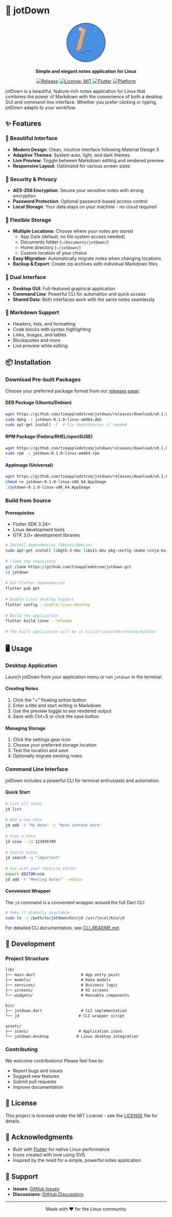 # 📝 jotDown

<div align="center">
  <img src="assets/icons/jotdown.svg" alt="jotDown Logo" width="128" height="128">
  
  **Simple and elegant notes application for Linux**
  
  [![Release](https://img.shields.io/github/v/release/timappledotcom/jotdown)](https://github.com/timappledotcom/jotdown/releases)
  [![License: MIT](https://img.shields.io/badge/License-MIT-yellow.svg)](https://opensource.org/licenses/MIT)
  [![Flutter](https://img.shields.io/badge/Flutter-3.24+-blue.svg)](https://flutter.dev/)
  [![Platform](https://img.shields.io/badge/Platform-Linux-orange.svg)](https://www.linux.org/)
</div>

jotDown is a beautiful, feature-rich notes application for Linux that combines the power of Markdown with the convenience of both a desktop GUI and command-line interface. Whether you prefer clicking or typing, jotDown adapts to your workflow.

## ✨ Features

### 🎨 Beautiful Interface
- **Modern Design**: Clean, intuitive interface following Material Design 3
- **Adaptive Themes**: System auto, light, and dark themes
- **Live Preview**: Toggle between Markdown editing and rendered preview
- **Responsive Layout**: Optimized for various screen sizes

### 🔐 Security & Privacy
- **AES-256 Encryption**: Secure your sensitive notes with strong encryption
- **Password Protection**: Optional password-based access control
- **Local Storage**: Your data stays on your machine - no cloud required

### 📂 Flexible Storage
- **Multiple Locations**: Choose where your notes are stored
  - App Data (default, no file system access needed)
  - Documents folder (`~/Documents/jotDown/`)
  - Home directory (`~/jotDown/`)
  - Custom location of your choice
- **Easy Migration**: Automatically migrate notes when changing locations
- **Backup & Export**: Create zip archives with individual Markdown files

### 🚀 Dual Interface
- **Desktop GUI**: Full-featured graphical application
- **Command Line**: Powerful CLI for automation and quick access
- **Shared Data**: Both interfaces work with the same notes seamlessly

### 📝 Markdown Support
- Headers, lists, and formatting
- Code blocks with syntax highlighting
- Links, images, and tables
- Blockquotes and more
- Live preview while editing

## 📦 Installation

### Download Pre-built Packages

Choose your preferred package format from our [releases page](https://github.com/timappledotcom/jotdown/releases):

#### DEB Package (Ubuntu/Debian)
```bash
wget https://github.com/timappledotcom/jotdown/releases/download/v0.1.0/jotdown-0.1.0-linux-amd64.deb
sudo dpkg -i jotdown-0.1.0-linux-amd64.deb
sudo apt-get install -f  # Fix dependencies if needed
```

#### RPM Package (Fedora/RHEL/openSUSE)
```bash
wget https://github.com/timappledotcom/jotdown/releases/download/v0.1.0/jotdown-0.1.0-linux-amd64.rpm
sudo rpm -i jotdown-0.1.0-linux-amd64.rpm
```

#### AppImage (Universal)
```bash
wget https://github.com/timappledotcom/jotdown/releases/download/v0.1.0/jotdown-0.1.0-linux-x86_64.AppImage
chmod +x jotdown-0.1.0-linux-x86_64.AppImage
./jotdown-0.1.0-linux-x86_64.AppImage
```

### Build from Source

#### Prerequisites
- Flutter SDK 3.24+
- Linux development tools
- GTK 3.0+ development libraries

```bash
# Install dependencies (Ubuntu/Debian)
sudo apt-get install libgtk-3-dev libx11-dev pkg-config cmake ninja-build libblkid-dev libsecret-1-dev

# Clone the repository
git clone https://github.com/timappledotcom/jotdown.git
cd jotdown

# Get Flutter dependencies
flutter pub get

# Enable Linux desktop support
flutter config --enable-linux-desktop

# Build the application
flutter build linux --release

# The built application will be in build/linux/x64/release/bundle/
```

## 🖥️ Usage

### Desktop Application

Launch jotDown from your application menu or run `jotdown` in the terminal.

#### Creating Notes
1. Click the "+" floating action button
2. Enter a title and start writing in Markdown
3. Use the preview toggle to see rendered output
4. Save with Ctrl+S or click the save button

#### Managing Storage
1. Click the settings gear icon
2. Choose your preferred storage location
3. Test the location and save
4. Optionally migrate existing notes

### Command Line Interface

jotDown includes a powerful CLI for terminal enthusiasts and automation.

#### Quick Start
```bash
# List all notes
jd list

# Add a new note
jd add -t "My Note" -c "Note content here"

# View a note
jd view --id 123456789

# Search notes
jd search -q "important"

# Use with your favorite editor
export EDITOR=vim
jd add -t "Meeting Notes" --editor
```

#### Convenient Wrapper
The `jd` command is a convenient wrapper around the full Dart CLI:

```bash
# Make it globally available
sudo ln -s /path/to/jotdown/bin/jd /usr/local/bin/jd
```

For detailed CLI documentation, see [CLI_README.md](CLI_README.md).

## 🔧 Development

### Project Structure
```
lib/
├── main.dart                    # App entry point
├── models/                      # Data models
├── services/                    # Business logic
├── screens/                     # UI screens
└── widgets/                     # Reusable components

bin/
├── jotdown.dart                 # CLI implementation
└── jd                          # CLI wrapper script

assets/
├── icons/                      # Application icons
└── jotdown.desktop            # Linux desktop integration
```

### Contributing

We welcome contributions! Please feel free to:
- Report bugs and issues
- Suggest new features
- Submit pull requests
- Improve documentation

## 📄 License

This project is licensed under the MIT License - see the [LICENSE](LICENSE) file for details.

## 🙏 Acknowledgments

- Built with [Flutter](https://flutter.dev/) for native Linux performance
- Icons created with love using SVG
- Inspired by the need for a simple, powerful notes application

## 📮 Support

- **Issues**: [GitHub Issues](https://github.com/timappledotcom/jotdown/issues)
- **Discussions**: [GitHub Discussions](https://github.com/timappledotcom/jotdown/discussions)

---

<div align="center">
  Made with ❤️ for the Linux community
</div>
